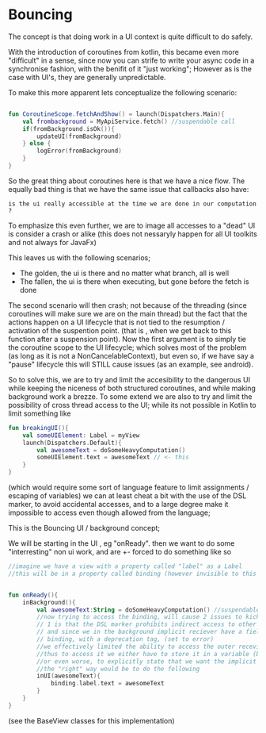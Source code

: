 # Bouncing
The concept is that doing work in a UI context is quite difficult to do safely.

With the introduction of coroutines from kotlin, this became even more "difficult" in a sense, 
since now you can strife to write your async code in a synchronise fashion, with the benifit of it "just working";
However as is the case with UI's, they are generally unpredictable.

To make this more apparent lets conceptualize the following scenario:

```kotlin

fun CoroutineScope.fetchAndShow() = launch(Dispatchers.Main){
    val frombackground = MyApiService.fetch() //suspendable call
    if(fromBackground.isOk()){
        updateUI(fromBackground)
    } else {
        logError(fromBackground)
    }
}


``` 

So the great thing about coroutines here is that we have a nice flow.
The equally bad thing is that we have the same issue that callbacks also have: 

`is the ui really accessible at the time we are done in our computation ?`

To emphasize this even further, we are to image all accesses to a "dead" UI is consider a crash or alike (this does not nessaryly happen for all UI toolkits and not always for JavaFx)

This leaves us with the following scenarios; 

* The golden, the ui is there and no matter what branch, all is well
* The fallen, the ui is there when executing, but gone before the fetch is done

The second scenario will then crash; not because of the threading (since coroutines will make sure we are on the main thread)
but the fact that the actions happen on a UI lifecycle that is not tied to the resumption / activation of the suspention point. (that is , when we get back to this function after a suspension point).
Now the first argument is to simply tie the coroutine scope to the UI lifecycle; which solves most of the problem (as long as it is not a NonCancelableContext), 
but even so, if we have say a "pause" lifecycle this will STILL cause issues (as an example, see android).

So to solve this, we are to try and limit the accesibility to the dangerous UI while keeping the niceness of both structured coroutines, and while making background work a brezze.
To some extend we are also to try and limit the possibility of cross thread access to the UI; 
while its not possible in Kotlin to limit something like
```kotlin
fun breakingUI(){
    val someUIElement: Label = myView
    launch(Dispatchers.Default){
        val awesomeText = doSomeHeavyComputation()
        someUIElement.text = awesomeText // <- this  
    }
}
```
(which would require some sort of language feature to limit assignments / escaping of variables)
we can at least cheat a bit with the use of the DSL marker, to avoid accidental accesses, and to a large degree make it impossible to access even though allowed from the language; 

This is the Bouncing UI / background concept; 

We will be starting in the UI , eg "onReady".
then we want to do some "interresting" non ui work, and are +- forced to do something like so

```kotlin
//imagine we have a view with a property called "label" as a Label
//this will be in a property called binding (however invisible to this viewcontroller class).


fun onReady(){
    inBackground(){
        val awesomeText:String = doSomeHeavyComputation() //suspendable
        //now trying to access the binding, will cause 2 issues to kick in
        // 1 is that the DSL marker prohibits indirect access to other levels 
        // and since we in the background implicit reciever have a field named
        // binding, with a deprecation tag, (set to error)
        //we effectively limited the ability to access the outer receviver; which there are no autocomplete for , and no direct indication of.
        //thus to access it we either have to store it in a variable (bad)
        //or even worse, to explicitly state that we want the implicit receiver property(just as bad)
        //the "right" way would be to do the following
        inUI(awesomeText){
            binding.label.text = awesomeText
        }
    }
}

```
(see the BaseView classes for this implementation)



